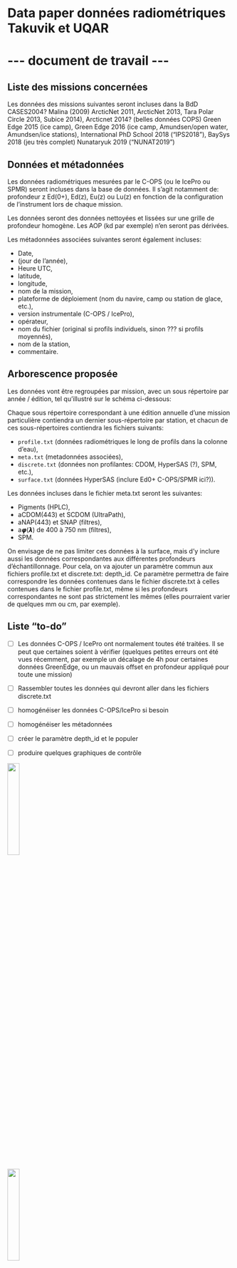 # Data paper données radiométriques Takuvik et UQAR
# --- document de travail ---

## Liste des missions concernées
Les données des missions suivantes seront incluses dans la BdD
CASES2004?
Malina (2009)
ArcticNet 2011,
ArcticNet 2013,
Tara Polar Circle 2013,
Subice 2014),
Arcticnet 2014?  (belles données COPS)
Green Edge 2015 (ice camp),
Green Edge 2016 (ice camp, Amundsen/open water, Amundsen/ice stations),
International PhD School 2018 (“IPS2018”),
BaySys 2018 (jeu très complet)
Nunataryuk 2019 (“NUNAT2019”)

## Données et métadonnées
Les données radiométriques mesurées par le C-OPS (ou le IcePro ou SPMR) seront incluses dans la base de données. Il s’agit notamment de:
profondeur z
Ed(0+),
Ed(z),
Eu(z) ou Lu(z) en fonction de la configuration de l’instrument lors de chaque mission.

Les données seront des données nettoyées et lissées sur une grille de profondeur homogène. Les AOP (kd par exemple) n’en seront pas dérivées.

Les métadonnées associées suivantes seront également incluses:
* Date,
* (jour de l’année),
* Heure UTC,
* latitude,
* longitude,
* nom de la mission,
* plateforme de déploiement (nom du navire, camp ou station de glace, etc.),
* version instrumentale (C-OPS / IcePro),
* opérateur,
* nom du fichier (original si profils individuels, sinon ??? si profils moyennés),
* nom de la station,
* commentaire.

## Arborescence proposée
Les données vont être regroupées par mission, avec un sous répertoire par année / édition, tel qu’illustré sur le schéma ci-dessous:

Chaque sous répertoire correspondant à une édition annuelle d’une mission particulière contiendra un dernier sous-répertoire par station, et chacun de ces sous-répertoires contiendra les fichiers suivants:
* `profile.txt` (données radiométriques le long de profils dans la colonne d’eau),
* `meta.txt` (metadonnées associées),
* `discrete.txt` (données non profilantes: CDOM, HyperSAS (?), SPM, etc.),
* `surface.txt` (données HyperSAS (inclure Ed0+ C-OPS/SPMR ici?)).


Les données incluses dans le fichier meta.txt seront les suivantes:
* Pigments (HPLC),
* aCDOM(443) et SCDOM (UltraPath),
* aNAP(443) et SNAP (filtres),
* a𝞿(𝞴) de 400 à 750 nm (filtres),
* SPM.

On envisage de ne pas limiter ces données à la surface, mais d’y inclure aussi les données correspondantes aux différentes profondeurs d’échantillonnage. Pour cela, on va ajouter un paramètre commun aux fichiers profile.txt et discrete.txt: depth_id. Ce paramètre permettra de faire correspondre les données contenues dans le fichier discrete.txt à celles contenues dans le fichier profile.txt, même si les profondeurs correspondantes ne sont pas strictement les mêmes (elles pourraient varier de quelques mm ou cm, par exemple).


## Liste “to-do”
- [ ]  Les données C-OPS / IcePro ont normalement toutes été traitées. Il se peut que certaines soient à vérifier (quelques petites erreurs ont été vues récemment, par exemple un décalage de 4h pour certaines données GreenEdge, ou un mauvais offset en profondeur appliqué pour toute une mission)
- [ ]  Rassembler toutes les données qui devront aller dans les fichiers discrete.txt
- [ ]  homogénéiser les données C-OPS/IcePro si besoin
- [ ]  homogénéiser les métadonnées
- [ ]  créer le paramètre depth_id et le populer
- [ ]  produire quelques graphiques de contrôle






<img src="https://user-images.githubusercontent.com/24660132/103030651-3d0ae800-452a-11eb-93ed-57e47672a960.png" width="23%"></img>


<img src="https://user-images.githubusercontent.com/24660132/103030653-3da37e80-452a-11eb-8cbe-6f0775aa715b.png" width="23%"></img> 
